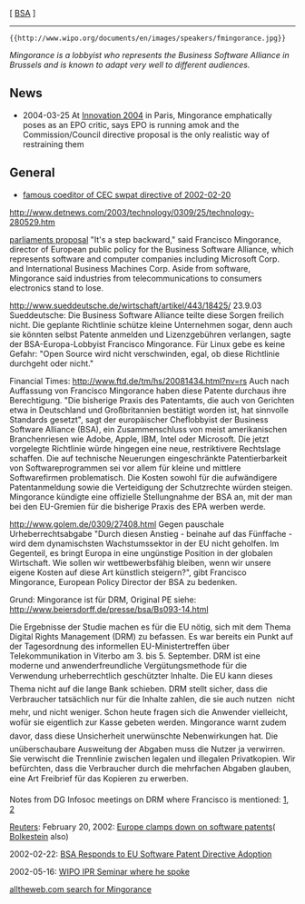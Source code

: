 \[ [ BSA](SwpatbsaEn "wikilink") \]

------------------------------------------------------------------------

```{=mediawiki}
{{http://www.wipo.org/documents/en/images/speakers/fmingorance.jpg}}
```
*Mingorance is a lobbyist who represents the Business Software Alliance
in Brussels and is known to adapt very well to different audiences.*

## News

-   2004-03-25 At [Innovation
    2004](http://www.innovation2004.org/ "wikilink") in Paris,
    Mingorance emphatically poses as an EPO critic, says EPO is running
    amok and the Commission/Council directive proposal is the only
    realistic way of restraining them

## General

-   [famous coeditor of CEC swpat directive of
    2002-02-20](http://www.stacken.kth.se/~abo/tmp/proposal.png "wikilink")

<http://www.detnews.com/2003/technology/0309/25/technology-280529.htm>

[parliaments proposal](The "wikilink") \"It\'s a step backward,\" said
Francisco Mingorance, director of European public policy for the
Business Software Alliance, which represents software and computer
companies including Microsoft Corp. and International Business Machines
Corp. Aside from software, Mingorance said industries from
telecommunications to consumers electronics stand to lose.

<http://www.sueddeutsche.de/wirtschaft/artikel/443/18425/> 23.9.03
Sueddeutsche: Die Business Software Alliance teilte diese Sorgen
freilich nicht. Die geplante Richtlinie schütze kleine Unternehmen
sogar, denn auch sie könnten selbst Patente anmelden und Lizenzgebühren
verlangen, sagte der BSA-Europa-Lobbyist Francisco Mingorance. Für Linux
gebe es keine Gefahr: \"Open Source wird nicht verschwinden, egal, ob
diese Richtlinie durchgeht oder nicht.\"

Financial Times: <http://www.ftd.de/tm/hs/20081434.html?nv=rs> Auch nach
Auffassung von Francisco Mingorance haben diese Patente durchaus ihre
Berechtigung. \"Die bisherige Praxis des Patentamts, die auch von
Gerichten etwa in Deutschland und Großbritannien bestätigt worden ist,
hat sinnvolle Standards gesetzt\", sagt der europäischer Cheflobbyist
der Business Software Alliance (BSA), ein Zusammenschluss von meist
amerikanischen Branchenriesen wie Adobe, Apple, IBM, Intel oder
Microsoft. Die jetzt vorgelegte Richtlinie würde hingegen eine neue,
restriktivere Rechtslage schaffen. Die auf technische Neuerungen
eingeschränkte Patentierbarkeit von Softwareprogrammen sei vor allem für
kleine und mittlere Softwarefirmen problematisch. Die Kosten sowohl für
die aufwändigere Patentanmeldung sowie die Verteidigung der Schutzrechte
würden steigen. Mingorance kündigte eine offizielle Stellungnahme der
BSA an, mit der man bei den EU-Gremien für die bisherige Praxis des EPA
werben werde.

<http://www.golem.de/0309/27408.html> Gegen pauschale
Urheberrechtsabgabe \"Durch diesen Anstieg - beinahe auf das Fünffache -
wird dem dynamischsten Wachstumssektor in der EU nicht geholfen. Im
Gegenteil, es bringt Europa in eine ungünstige Position in der globalen
Wirtschaft. Wie sollen wir wettbewerbsfähig bleiben, wenn wir unsere
eigene Kosten auf diese Art künstlich steigern?\", gibt Francisco
Mingorance, European Policy Director der BSA zu bedenken.

Grund: Mingorance ist für DRM, Original PE siehe:
<http://www.beiersdorff.de/presse/bsa/Bs093-14.html>

Die Ergebnisse der Studie machen es für die EU nötig, sich mit dem Thema
Digital Rights Management (DRM) zu befassen. Es war bereits ein Punkt
auf der Tagesordnung des informellen EU-Ministertreffen über
Telekommunikation in Viterbo am 3. bis 5. September. DRM ist eine
moderne und anwenderfreundliche Vergütungsmethode für die Verwendung
urheberrechtlich geschützter Inhalte. Die EU kann dieses Thema nicht
auf die lange Bank schieben. DRM stellt sicher, dass die Verbraucher
tatsächlich nur für die Inhalte zahlen, die sie auch nutzen  nicht
mehr, und nicht weniger. Schon heute fragen sich die Anwender
vielleicht, wofür sie eigentlich zur Kasse gebeten werden. Mingorance
warnt zudem davor, dass diese Unsicherheit unerwünschte Nebenwirkungen
hat. Die unüberschaubare Ausweitung der Abgaben muss die Nutzer ja
verwirren. Sie verwischt die Trennlinie zwischen legalen und illegalen
Privatkopien. Wir befürchten, dass die Verbraucher durch die mehrfachen
Abgaben glauben, eine Art Freibrief für das Kopieren zu erwerben.

Notes from DG Infosoc meetings on DRM where Francisco is mentioned:
[1](http://www.google.de/search?q=cache:Q8GNNWYizPcJ:europa.eu.int/information_society/topics/multi/digital_rights/doc/wg1/minutes_final.doc+Mignorance+Francisco&hl=de&ie=UTF-8 "wikilink"),
[2](http://www.google.de/search?q=cache:qngt2I2qFOkJ:europa.eu.int/information_society/topics/multi/digital_rights/doc/workshop2003/minutes.doc+Mignorance+Francisco&hl=de&ie=UTF-8 "wikilink")

[ Reuters](ReutersEn "wikilink"): February 20, 2002: [Europe clamps down
on software
patents](http://zdnet.com.com/2102-1104-841704.html "wikilink")([
Bolkestein](SwpatbolkesteinEn "wikilink") also)

2002-02-22: [BSA Responds to EU Software Patent Directive
Adoption](http://www.nieuwsbank.nl/en/2002/02/22/j003.htm "wikilink")

2002-05-16: [WIPO IPR Seminar where he
spoke](http://www.wipo.int/documents/en/meetings/2002/sccr/seminar_05/wct_wppt_ge02_inf1.htm "wikilink")

[alltheweb.com search for
Mingorance](http://alltheweb.com/search?c=web&_sb_lang=pref&cs=utf-8&q=Francisco+Mingorance&avkw=fogg&cr=U.5 "wikilink")
